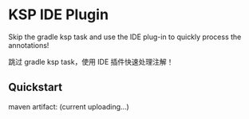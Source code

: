 # KSP IDE Plugin

Skip the gradle ksp task and use the IDE plug-in to quickly process the annotations!

跳过 gradle ksp task，使用 IDE 插件快速处理注解！

## Quickstart

maven artifact: (current uploading...)